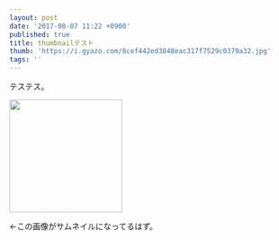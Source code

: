 ```yaml
---
layout: post
date: '2017-08-07 11:22 +0900'
published: true
title: thumbnailテスト
thumb: 'https://i.gyazo.com/8cef442ed3848eac317f7529c0379a32.jpg'
tags: ''
---
```

テステス。

<image src="https://i.gyazo.com/8cef442ed3848eac317f7529c0379a32.jpg" width="200px">

←この画像がサムネイルになってるはず。